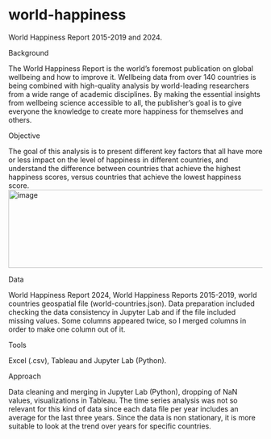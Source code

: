 # world-happiness
World Happiness Report 2015-2019 and 2024.

Background

The World Happiness Report is the world’s foremost publication on global wellbeing and how to improve it. Wellbeing data from over 140 countries is being combined with high-quality analysis by world-leading researchers from a wide range of academic disciplines. By making the essential insights from wellbeing science accessible to all, the publisher’s goal is to give everyone the knowledge to create more happiness for themselves and others.

Objective

The goal of this analysis is to present different key factors that all have more or less impact on the level of happiness in different countries, and understand the difference between countries that achieve the highest happiness scores, versus countries that achieve the lowest happiness score.  
<img width="4464" height="155" alt="image" src="https://github.com/user-attachments/assets/62998293-584f-410a-91b3-486380f799fa" />

Data

World Happiness Report 2024, World Happiness Reports 2015-2019, world countries geospatial file (world-countries.json). Data preparation included checking the data consistency in Jupyter Lab and if the file included missing values. Some columns appeared twice, so I merged columns in order to make one column out of it. 

Tools

Excel (.csv), Tableau and Jupyter Lab (Python).

Approach 

Data cleaning and merging in Jupyter Lab (Python), dropping of NaN values, visualizations in Tableau. The time series analysis was not so relevant for this kind of data since each data file per year includes an average for the last three years. Since the data is non stationary, it is more suitable to look at the trend over years for specific countries.


